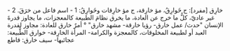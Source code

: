 ‌خارِق [مفرد]: ج خَوارِقُ، مؤ خارِقة، ج مؤ خارِقات وخَوارِقُ:
1 - اسم فاعل من خرَقَ.
2 - غير عاديّ، كلُّ ما خرج عن العادة، ما يخرق نظامَ الطبيعة كالمعجزات، ما يجاوز قدرةَ الإنسان "حدث/ عمل ‌خارق- رؤيا خارقة- مشهد ‌خارق" ° أمرٌ ‌خارق للعادة: مجاوز لقدرة العبد أو لطبيعة المخلوقات، كالمعجزة والكرامة- المرأة الخارِقة- خوارق الطَّبيعة: عجائبها- سيف ‌خارق: قاطع